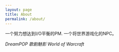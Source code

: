 ```yaml
---
layout: page
title: About
permalink: /about/
---
```


一个努力想达到I/O平衡的PM.
一个将世界游戏化的NPC。

*DreamPOP*
*歌剧魅影*
*World of Warcraft*
